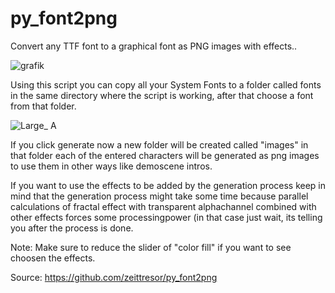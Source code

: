 # py_font2png
Convert any TTF font to a graphical font as PNG images with effects..

![grafik](https://github.com/user-attachments/assets/35a58028-d966-431d-afe9-58582b0ba18f)

Using this script you can copy all your System Fonts to a folder called fonts in the same
directory where the script is working, after that choose a font from that folder.

![Large_ A](https://github.com/user-attachments/assets/3bb28e87-b5aa-46a5-b77d-08e7a2a3af16)

If you click generate now a new folder will be created called "images" in that folder each
of the entered characters will be generated as png images to use them in other ways like
demoscene intros.

If you want to use the effects to be added by the generation process keep in mind that the
generation process might take some time because parallel calculations of fractal effect with
transparent alphachannel combined with other effects forces some processingpower (in that
case just wait, its telling you after the process is done.

Note: Make sure to reduce the slider of "color fill" if you want to see choosen the effects.

Source: https://github.com/zeittresor/py_font2png
